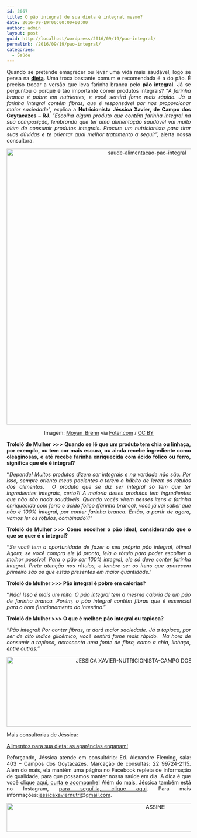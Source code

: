 ```yaml
---
id: 3667
title: O pão integral de sua dieta é integral mesmo?
date: 2016-09-19T00:00:00+00:00
author: admin
layout: post
guid: http://localhost/wordpress/2016/09/19/pao-integral/
permalink: /2016/09/19/pao-integral/
categories:
  - Saúde
---
```

<p align="justify">
  Quando se pretende emagrecer ou levar uma vida mais saudável, logo se pensa na <strong><a href="http://www.trololodemulher.com.br/2016/08/09/dieta-3/" target="_blank">dieta</a></strong>. Uma troca bastante comum e recomendada é a do pão. É preciso trocar a versão que leva farinha branca pelo <strong>pão integral</strong>. Já se perguntou o porquê é tão importante comer produtos integrais? “<em>A farinha branca é pobre em nutrientes, e você sentirá fome mais rápido. Já a farinha integral contém fibras, que é responsável por nos proporcionar maior saciedade</em>”, explica a <strong>Nutricionista Jéssica Xavier, de Campo dos Goytacazes – RJ</strong>. “<em>Escolha algum produto que contém farinha integral na sua composição, lembrando que ter uma alimentação saudável vai muito além de consumir produtos integrais. Procure um nutricionista para tirar suas dúvidas e te orientar qual melhor tratamento a seguir</em>”, alerta nossa consultora.
</p>

<p align="center">
  <img class="alignnone size-full wp-image-12949" src="http://www.trololodemulher.com.br/blog/wp-content/uploads/2016/09/SAUDE-ALIMENTACAO-PAO-INTEGRAL.jpg" alt="saude-alimentacao-pao-integral" width="752" height="752" />
</p>

<p align="center">
  Imagem: <a href="http://www.flickr.com/photos/28145073@N08/" target="_blank">Moyan_Brenn</a> via <a href="http://foter.com/" target="_blank">Foter.com</a> / <a href="http://creativecommons.org/licenses/by/2.0/" target="_blank">CC BY</a>
</p>

<p align="justify">
  <strong>Trololó de Mulher >>></strong> <b>Quando se lê que um produto tem chia ou linhaça, por exemplo, ou tem cor mais escura, ou ainda recebe ingrediente como oleaginosas, e até recebe farinha enriquecida com ácido fólico ou ferro, significa que ele é integral?</b>
</p>

<p align="justify">
  <strong>“</strong><em>Depende! Muitos produtos dizem ser integrais e na verdade não são. Por isso, sempre oriento meus pacientes a terem o hábito de lerem os rótulos dos alimentos.  O produto que se diz ser integral só tem que ter ingredientes integrais, certo?! A maioria deses produtos tem ingredientes que não são nada saudáveis. Quando vocês virem nesses itens a farinha enriquecida com ferro e ácido fólico (farinha branca), você já vai saber que não é 100% integral, por conter farinha branca. Então, a partir de agora, vamos ler os rótulos, combinado?!”</em>
</p>

<p align="justify">
  <strong>Trololó de Mulher >>> Como escolher o pão ideal, considerando que o que se quer é o integral?</strong>
</p>

<p align="justify">
  <strong>“</strong><em>Se você tem a oportunidade de fazer o seu próprio pão integral, ótimo! Agora, se você compra ele já pronto, leia o rótulo para poder escolher o melhor possível. Para o pão ser 100% integral, ele só deve conter farinha integral. Prete atenção nos rótulos, e lembre-se: os itens que aparecem primeiro são os que estão presentes em maior quantidade</em>.”
</p>

<p align="justify">
  <strong>Trololó de Mulher >>> Pão integral é pobre em calorias?</strong>
</p>

<p align="justify">
  <strong>“</strong><em>Não! Isso é mais um mito. O pão integral tem a mesma caloria de um pão de farinha branca. Porém, o pão integral contém fibras que é essencial para o bom funcionamento do intestino</em>.”
</p>

<p align="justify">
  <strong>Trololó de Mulher >>> O que é melhor: pão integral ou tapioca?</strong>
</p>

<p align="justify">
  <strong>“</strong><em>Pão integral! Por conter fibras, te dará maior saciedade. Já a tapioca, por ser de alto índice glicêmico, você sentirá fome mais rápido.  Na hora de consumir a tapioca, acrescenta uma fonte de fibra, como a chia, linhaça, entre outras.</em>”
</p>

<p align="center">
  <img class="alignnone size-full wp-image-12762" src="http://www.trololodemulher.com.br/blog/wp-content/uploads/2016/08/JESSICA-XAVIER-NUTRICIONISTA-CAMPO-DOS-GOYTACAZES-RJ.jpg" alt="JESSICA XAVIER-NUTRICIONISTA-CAMPO DOS GOYTACAZES-RJ" width="800" height="190" />
</p>

<p align="justify">
  Mais consultorias de Jéssica:
</p>

<p align="justify">
  <a href="http://www.trololodemulher.com.br/2016/08/09/dieta-3/" target="_blank">Alimentos para sua dieta: as aparências enganam!</a>
</p>

<p align="justify">
  Reforçando, Jéssica atende em consultório: Ed. Alexandre Fleming, sala: 403 – Campos dos Goytacazes. Marcação de consultas: 22 99724-2115. Além do mais, ela mantém uma página no Facebook repleta de informação de qualidade, para que possamos manter nossa saúde em dia. A dica é que você <a href="https://www.facebook.com/jessicaxaviernutricionista/home" target="_blank">clique aqui, curta e acompanhe</a>! Além do mais, Jéssica também está no Instagram, <a href="https://www.instagram.com/jessicaxaviernutri/" target="_blank">para seguí-la, clique aqui</a>. Para mais informações:<a href="mailto:jessicaxaviernutri@gmail.com">jessicaxaviernutri@gmail.com</a>.
</p>

<p align="center">
  <a href="http://feedburner.google.com/fb/a/mailverify?uri=blogBichaFemea&loc=en_US" target="_blank"><img class="alignnone size-full wp-image-10439" src="http://www.trololodemulher.com.br/blog/wp-content/uploads/2014/09/ASSINE.png" alt="ASSINE!" width="800" height="78" /></a>
</p>

<p align="justify">